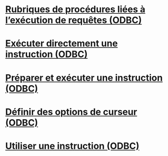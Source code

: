 # [Rubriques de procédures liées à l’exécution de requêtes (ODBC)](executing-queries-how-to-topics-odbc.md)
# [Exécuter directement une instruction (ODBC)](execute-a-statement-directly-odbc.md)
# [Préparer et exécuter une instruction (ODBC)](prepare-and-execute-a-statement-odbc.md)
# [Définir des options de curseur (ODBC)](set-cursor-options-odbc.md)
# [Utiliser une instruction (ODBC)](use-a-statement-odbc.md)
